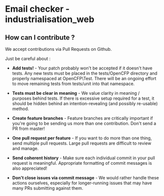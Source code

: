 # Email checker - industrialisation_web

## How can I contribute ?

We accept contributions via Pull Requests on Github.

Just be careful about : 

- **Add tests!** - Your patch probably won't be accepted if it doesn't have tests. Any new tests must be placed in the tests/OpenCFP directory and properly namespaced at OpenCFP\Test. There will be an ongoing effort to move remaining tests from tests/unit into that namespace.

- **Tests must be clear in meaning** - We value clarity in meaning / purposes behind tests. If there is excessive setup required for a test, it should be hidden behind an intention-revealing (and possibly re-usable) method.

- **Create feature branches** - Feature branches are critically important if you're going to be sending us more than one contribution. Don't send a PR from master!

- **One pull request per feature** - If you want to do more than one thing, send multiple pull requests. Large pull requests are difficult to review and manage.

- **Send coherent history** - Make sure each individual commit in your pull request is meaningful. Appropriate formatting of commit messages is also appreciated!

- **Don't close issues via commit message** - We would rather handle these actions ourselves, especially for longer-running issues that may have many PRs submitting against them.
